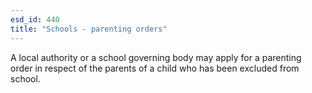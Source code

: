 ```yaml
---
esd_id: 440
title: "Schools - parenting orders"
---
```


A local authority or a school governing body may apply for a parenting order in respect of the parents of a child who has been excluded from school. 


